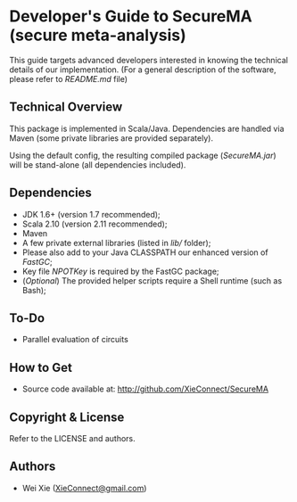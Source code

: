 # Developer's Guide to SecureMA (secure meta-analysis) #
This guide targets advanced developers interested in knowing the technical details of our implementation. (For a general description of the software, please refer to *README.md* file)


## Technical Overview ##
This package is implemented in Scala/Java. Dependencies are handled via Maven (some private libraries are provided separately).

Using the default config, the resulting compiled package (*SecureMA.jar*) will be stand-alone (all dependencies included).


## Dependencies ##
- JDK 1.6+ (version 1.7 recommended);
- Scala 2.10 (version 2.11 recommended);
- Maven
- A few private external libraries (listed in *lib/* folder);
- Please also add to your Java CLASSPATH our enhanced version of *FastGC*;
- Key file *NPOTKey* is required by the FastGC package;
- (*Optional*) The provided helper scripts require a Shell runtime (such as Bash);


## To-Do ##
- Parallel evaluation of circuits



## How to Get ##
- Source code available at: http://github.com/XieConnect/SecureMA


## Copyright & License ##
Refer to the LICENSE and authors.


## Authors
- Wei Xie  (XieConnect@gmail.com)